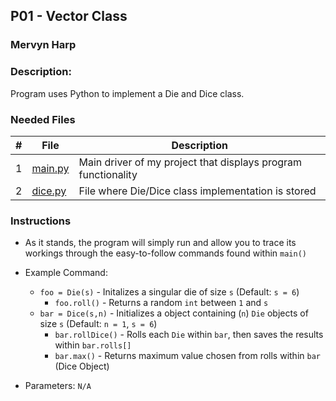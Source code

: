 ## P01 - Vector Class
### Mervyn Harp
### Description:

Program uses Python to implement a Die and Dice class. 


### Needed Files

|   #   | File            | Description                                        |
| :---: | --------------- | -------------------------------------------------- |
|   1   | [main.py](https://github.com/KoalaWizarder/2143-OOP-Harp/blob/main/Assignments/P04/main.py)  | Main driver of my project that displays program functionality |
|   2   | [dice.py](https://github.com/KoalaWizarder/2143-OOP-Harp/blob/main/Assignments/P04/dice.py)  | File where Die/Dice class implementation is stored |

### Instructions

- As it stands, the program will simply run and allow you to trace its workings through the easy-to-follow commands found within `main()`

- Example Command:
    - `foo = Die(s)` - Initalizes a singular die of size `s` (Default: `s = 6`)
      - `foo.roll()` - Returns a random `int` between `1` and `s`
    - `bar = Dice(s,n)` - Initializes a object containing (`n`) `Die` objects of size `s` (Default: `n = 1`, `s = 6`)
      - `bar.rollDice()` - Rolls each `Die` within `bar`, then saves the results within `bar.rolls[]`
      - `bar.max()` - Returns maximum value chosen from rolls within `bar` (Dice Object)

- Parameters: `N/A`
